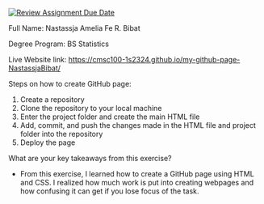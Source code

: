 [![Review Assignment Due Date](https://classroom.github.com/assets/deadline-readme-button-24ddc0f5d75046c5622901739e7c5dd533143b0c8e959d652212380cedb1ea36.svg)](https://classroom.github.com/a/GeX447Qt)

Full Name: Nastassja Amelia Fe R. Bibat

Degree Program: BS Statistics

Live Website link: https://cmsc100-1s2324.github.io/my-github-page-NastassjaBibat/


Steps on how to create GitHub page:
1. Create a repository
2. Clone the repository to your local machine
3. Enter the project folder and create the main HTML file
4. Add, commit, and push the changes made in the HTML file and project folder into the repository
5. Deploy the page

What are your key takeaways from this exercise?
- From this exercise, I learned how to create a GitHub page using HTML and CSS. I realized how much work is put into creating webpages and how confusing it can get if you lose focus of the task.
